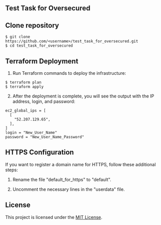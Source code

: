 Test Task for Oversecured
-------------------------


Clone repository
----------------

```
$ git clone https://github.com/<username>/test_task_for_oversecured.git
$ cd test_task_for_oversecured
```

Terraform Deployment
--------------------

1. Run Terraform commands to deploy the infrastructure:

```
$ terraform plan
$ terraform apply
```

2. After the deployment is complete, you will see the output with the IP address, login, and password:

```
ec2_global_ips = [
  [
    "52.207.129.65",
  ],
]
login = "New_User_Name"
password = "New_User_Name_Password"
```

HTTPS Configuration
-------------------

If you want to register a domain name for HTTPS, follow these additional steps:

1. Rename the file "default_for_https" to "default".

2. Uncomment the necessary lines in the "userdata" file.

License
-------

This project is licensed under the [MIT License](LICENSE).